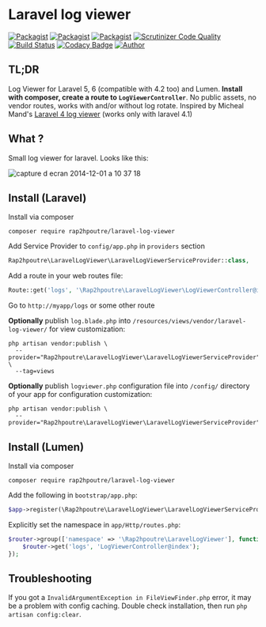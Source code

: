 Laravel log viewer
==================

[![Packagist](https://img.shields.io/packagist/v/rap2hpoutre/laravel-log-viewer.svg)](https://packagist.org/packages/rap2hpoutre/laravel-log-viewer)
[![Packagist](https://img.shields.io/packagist/l/rap2hpoutre/laravel-log-viewer.svg)](https://packagist.org/packages/rap2hpoutre/laravel-log-viewer) 
[![Packagist](https://img.shields.io/packagist/dm/rap2hpoutre/laravel-log-viewer.svg)](https://packagist.org/packages/rap2hpoutre/laravel-log-viewer) 
[![Scrutinizer Code Quality](https://scrutinizer-ci.com/g/rap2hpoutre/laravel-log-viewer/badges/quality-score.png?b=master)](https://scrutinizer-ci.com/g/rap2hpoutre/laravel-log-viewer/?branch=master) 
[![Build Status](https://scrutinizer-ci.com/g/rap2hpoutre/laravel-log-viewer/badges/build.png?b=master)](https://scrutinizer-ci.com/g/rap2hpoutre/laravel-log-viewer/build-status/master)
[![Codacy Badge](https://api.codacy.com/project/badge/Grade/7be7a05b07c94f319ec35f95a4d64074)](https://www.codacy.com/app/rap2hpoutre/laravel-log-viewer)
[![Author](https://img.shields.io/badge/author-@rap2h-blue.svg)](https://twitter.com/rap2h)


TL;DR
-----
Log Viewer for Laravel 5, 6 (compatible with 4.2 too) and Lumen. **Install with composer, create a route to `LogViewerController`**. No public assets, no vendor routes, works with and/or without log rotate. Inspired by Micheal Mand's [Laravel 4 log viewer](https://github.com/mikemand/logviewer) (works only with laravel 4.1)

What ?
------
Small log viewer for laravel. Looks like this:

![capture d ecran 2014-12-01 a 10 37 18](https://cloud.githubusercontent.com/assets/1575946/5243642/8a00b83a-7946-11e4-8bad-5c705f328bcc.png)

Install (Laravel)
-----------------
Install via composer
```
composer require rap2hpoutre/laravel-log-viewer
```

Add Service Provider to `config/app.php` in `providers` section
```php
Rap2hpoutre\LaravelLogViewer\LaravelLogViewerServiceProvider::class,
```

Add a route in your web routes file:
```php 
Route::get('logs', '\Rap2hpoutre\LaravelLogViewer\LogViewerController@index');
```

Go to `http://myapp/logs` or some other route

**Optionally** publish `log.blade.php` into `/resources/views/vendor/laravel-log-viewer/` for view customization:

```
php artisan vendor:publish \
  --provider="Rap2hpoutre\LaravelLogViewer\LaravelLogViewerServiceProvider" \
  --tag=views
``` 

**Optionally** publish `logviewer.php` configuration file into `/config/` directory of your app for configuration customization:

```
php artisan vendor:publish \
  --provider="Rap2hpoutre\LaravelLogViewer\LaravelLogViewerServiceProvider"
``` 

Install (Lumen)
---------------

Install via composer
```
composer require rap2hpoutre/laravel-log-viewer
```

Add the following in `bootstrap/app.php`:
```php
$app->register(\Rap2hpoutre\LaravelLogViewer\LaravelLogViewerServiceProvider::class);
```

Explicitly set the namespace in `app/Http/routes.php`:
```php
$router->group(['namespace' => '\Rap2hpoutre\LaravelLogViewer'], function() use ($router) {
    $router->get('logs', 'LogViewerController@index');
});
```

Troubleshooting
---------------

If you got a `InvalidArgumentException in FileViewFinder.php` error, it may be a problem with config caching. Double check installation, then run `php artisan config:clear`.

